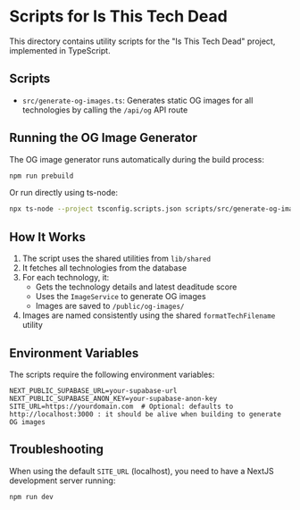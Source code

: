 # Scripts for Is This Tech Dead

This directory contains utility scripts for the "Is This Tech Dead" project, implemented in TypeScript.

## Scripts

- `src/generate-og-images.ts`: Generates static OG images for all technologies by calling the `/api/og` API route

## Running the OG Image Generator

The OG image generator runs automatically during the build process:

```bash
npm run prebuild
```

Or run directly using ts-node:

```bash
npx ts-node --project tsconfig.scripts.json scripts/src/generate-og-images.ts
```

## How It Works

1. The script uses the shared utilities from `lib/shared`
2. It fetches all technologies from the database
3. For each technology, it:
   - Gets the technology details and latest deaditude score
   - Uses the `ImageService` to generate OG images
   - Images are saved to `/public/og-images/`
4. Images are named consistently using the shared `formatTechFilename` utility

## Environment Variables

The scripts require the following environment variables:

```
NEXT_PUBLIC_SUPABASE_URL=your-supabase-url
NEXT_PUBLIC_SUPABASE_ANON_KEY=your-supabase-anon-key
SITE_URL=https://yourdomain.com  # Optional: defaults to http://localhost:3000 : it should be alive when building to generate OG images
```

## Troubleshooting

When using the default `SITE_URL` (localhost), you need to have a NextJS development server running:

```bash
npm run dev
```
